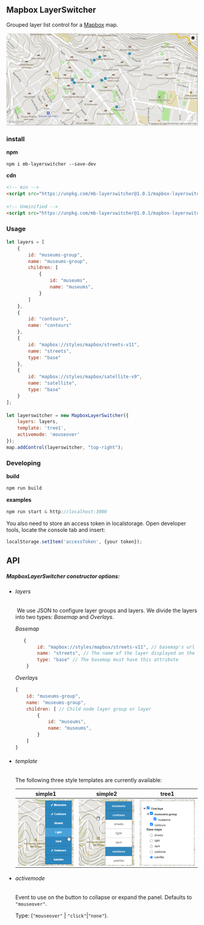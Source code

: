 ## **Mapbox** LayerSwitcher

Grouped layer list control for a [Mapbox](https://github.com/mapbox/mapbox-gl-js) map.

![index](./readme/index.gif)

### install

**npm**

```
npm i mb-layerswitcher --save-dev
```

**cdn**

```html
<!-- min -->
<script src="https://unpkg.com/mb-layerswitcher@1.0.1/mapbox-layerswitcher.min.js"></script>

<!-- Unminified -->
<script src="https://unpkg.com/mb-layerswitcher@1.0.1/mapbox-layerswitcher.js"></script>
```

### Usage

```js
let layers = [
    {
        id: "museums-group",
        name: "museums-group",
        children: [
            {
                id: "museums",
                name: "museums",
            }
        ]
    },
    {
        id: "contours",
        name: "contours"
    },
    {
        id: "mapbox://styles/mapbox/streets-v11",
        name: "streets",
        type: "base"
    },
    {
        id: "mapbox://styles/mapbox/satellite-v9",
        name: "satellite",
        type: "base"
    }
];

let layerswitcher = new MapboxLayerSwitcher({
    layers: layers,
    template: 'tree1',
    activemode: 'mouseover'
});
map.addControl(layerswitcher, "top-right");
```

### Developing

**build**

```js
npm run build
```

**examples**

```js
npm run start & http://localhost:3000
```

You also need to store an access token in localstorage. Open developer tools, locate the console tab and insert:

```js
localStorage.setItem('accessToken', {your token});
```

## API

##### MapboxLayerSwitcher constructor options:

- ###### layers

  ​	We use JSON to configure layer groups and layers. We divide the layers into two types: *Basemap* and *Overlays*.

  *Basemap*

  ```js
     {
          id: "mapbox://styles/mapbox/streets-v11", // basemap's url
          name: "streets", // The name of the layer displayed on the panel
          type: "base" // The basemap must have this attribute
      }
  ```

  *Overlays*

  ```js
  {
      id: "museums-group",
      name: "museums-group",
      children: [ // Child node layer group or layer
          {
              id: "museums", 
              name: "museums",
          }
      ]
  }
  ```

- ###### template

  The following three style templates are currently available:

  |                           simple1                            |                           simple2                            |                            tree1                             |
  | :----------------------------------------------------------: | :----------------------------------------------------------: | :----------------------------------------------------------: |
  | <img src="./readme/simple1.png" alt="simple1" style="zoom:60%;" align="center"/> | <img src="./readme/simple2.png" alt="simple2" style="zoom:60%;" align="center" /> | <img src="./readme/tree1.png" alt="tree1" style="zoom:60%;" align="center"/> |

- ###### activemode

  Event to use on the button to collapse or expand the panel. Defaults to `"mouseover"`.

  Type: (`"mouseover"` | `"click"`|`"none"`).

